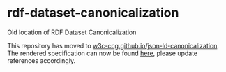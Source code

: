 # rdf-dataset-canonicalization
Old location of RDF Dataset Canonicalization

This repository has moved to [w3c-ccg.github.io/json-ld-canonicalization](https://github.com/w3c-ccg/rdf-dataset-canonicalization).
The rendered specification can now be found [here](https://w3c-ccg.github.io/rdf-dataset-canonicalization),
please update references accordingly.